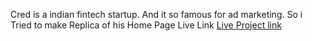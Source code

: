 Cred is a indian fintech startup. And it so famous for ad marketing. So i Tried to make Replica of his Home Page
Live Link <a href="http://credd.vercel.app/" target="_blank">Live Project link</a>

